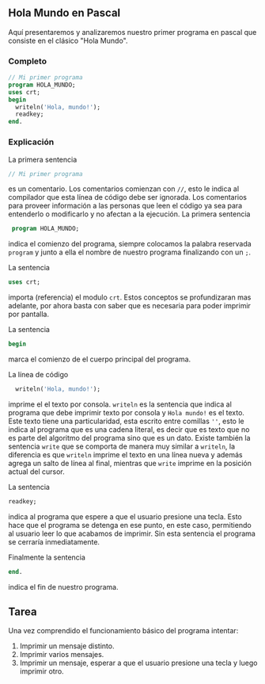 ## Hola Mundo en Pascal
Aquí presentaremos y analizaremos nuestro primer programa en pascal que consiste en el clásico "Hola Mundo".
### Completo
```pascal
// Mi primer programa
program HOLA_MUNDO;
uses crt;
begin
  writeln('Hola, mundo!');
  readkey;
end.
```
### Explicación
La primera sentencia
```pascal
// Mi primer programa
```
es un comentario. Los comentarios comienzan con `//`, esto le indica al compilador que esta línea de código debe ser ignorada. Los comentarios para proveer información a las personas que leen el código ya sea para entenderlo o modificarlo y no afectan a la ejecución.
La primera sentencia
```pascal
 program HOLA_MUNDO;
 ```
indica el comienzo del programa, siempre colocamos la palabra reservada `program` y junto a ella el nombre de nuestro programa finalizando con un `;`.

La sentencia 
```pascal
uses crt;
```
importa (referencia) el modulo `crt`. Estos conceptos se profundizaran mas adelante, por ahora basta con saber que es necesaria para poder imprimir por pantalla.

La sentencia
```pascal
begin
```
marca el comienzo de el cuerpo principal del programa.

La línea de código 
```pascal
  writeln('Hola, mundo!');
  ```
imprime el el texto por consola. `writeln` es la sentencia que indica al programa que debe imprimir texto por consola y `Hola mundo!` es el texto. Este texto tiene una particularidad, esta escrito entre comillas `''`, esto le indica al programa que es una cadena literal, es decir que es texto que no es parte del algoritmo del programa sino que es un dato. Existe también la sentencia `write` que se comporta de manera muy similar a `writeln`, la diferencia es que `writeln` imprime el texto en una línea nueva y además agrega un salto de línea al final, mientras que `write` imprime en la posición actual del cursor.  

La sentencia
```pascal
readkey;
```
indica al programa que espere a que el usuario presione una tecla. Esto hace que el programa se detenga en ese punto, en este caso, permitiendo al usuario leer lo que acabamos de imprimir. Sin esta sentencia el programa se cerraría inmediatamente.

Finalmente la sentencia
```pascal
end.
```
indica el fin de nuestro programa.

## Tarea
Una vez comprendido el funcionamiento básico del programa intentar:
1. Imprimir un mensaje distinto.
2. Imprimir varios mensajes.
3. Imprimir un mensaje, esperar a que el usuario presione una tecla y luego imprimir otro.